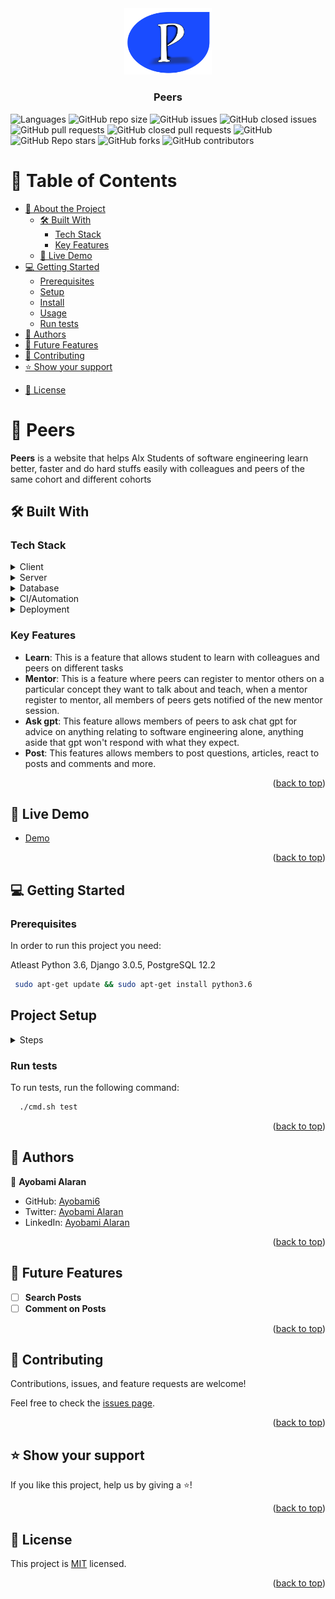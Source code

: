 <div align="center">
  <!-- You are encouraged to replace this logo with your own! Otherwise you can also remove it. -->
  <img src="static/assets/new-peers.png" alt="logo" width="140"  height="auto" />
  <br/>

  <h3><b>Peers</b></h3>

</div>

![Languages](https://img.shields.io/github/languages/top/Ayobami6/Peersonline)
![GitHub repo size](https://img.shields.io/github/repo-size/Ayobami6/Peersonline)
![GitHub issues](https://img.shields.io/github/issues/Ayobami6/Peersonline)
![GitHub closed issues](https://img.shields.io/github/issues-closed/Ayobami6/Peersonline)
![GitHub pull requests](https://img.shields.io/github/issues-pr/Ayobami6/Peersonline)
![GitHub closed pull requests](https://img.shields.io/github/issues-pr-closed-raw/Ayobami6/Peersonline)
![GitHub](https://img.shields.io/github/license/Ayobami6/Peersonline)
![GitHub Repo stars](https://img.shields.io/github/stars/Ayobami6/Peersonline?style=social)
![GitHub forks](https://img.shields.io/github/forks/Ayobami6/Peersonline?style=social)
![GitHub contributors](https://img.shields.io/github/contributors/Ayobami6/Peersonline)
<a name="readme-top"></a>

<!-- TABLE OF CONTENTS -->

# 📗 Table of Contents

- [📖 About the Project](#about-project)
  - [🛠 Built With](#built-with)
    - [Tech Stack](#tech-stack)
    - [Key Features](#key-features)
  - [🚀 Live Demo](#live-demo)
- [💻 Getting Started](#getting-started)
  - [Prerequisites](#prerequisites)
  - [Setup](#setup)
  - [Install](#install)
  - [Usage](#usage)
  - [Run tests](#run-tests)
  <!-- - [Deployment](#deployment) -->
- [👥 Authors](#authors)
- [🔭 Future Features](#future-features)
- [🤝 Contributing](#contributing)
- [⭐️ Show your support](#support)
<!-- - [🙏 Acknowledgements](#acknowledgements)
- [❓ FAQ (OPTIONAL)](#faq) -->
- [📝 License](#license)

<!-- PROJECT DESCRIPTION -->

# 📖 Peers <a name="about-project"></a>

**Peers** is a website that helps Alx Students of software engineering learn better, faster and do hard stuffs easily with colleagues and peers of the same cohort and different cohorts

## 🛠 Built With <a name="built-with"></a>

### Tech Stack <a name="tech-stack"></a>

<details>
  <summary>Client</summary>
  <ul>
    <li><a href="https://jquery.com/">Jquery</a></li>
  </ul>
</details>

<details>
  <summary>Server</summary>
  <ul>
    <li><a href="https://www.djangoproject.com/">Django</a></li>
  </ul>
</details>

<details>
<summary>Database</summary>
  <ul>
    <li><a href="https://www.postgresql.org/">PostgreSQL</a></li>
  </ul>
</details>
<details>
  <summary>CI/Automation</summary>
  <ul>
    <li><a href="https://docs.github.com/en/actions/">Github Actions</a></li>
  </ul>
</details>
<details>
  <summary>Deployment</summary>
  <ul>
    <li><a href="https://www.nginx.com/">Nginx</a></li>
  </ul>
</details>

<!-- Features -->

### Key Features <a name="key-features"></a>

- **Learn**: This is a feature that allows student to learn with colleagues and peers on different tasks
- **Mentor**: This is a feature where peers can register to mentor others on a particular concept they want to talk about and teach, when a mentor register to mentor, all members of peers gets notified of the new mentor session.
- **Ask gpt**: This feature allows members of peers to ask chat gpt for advice on anything relating to software engineering alone, anything aside that gpt won't respond with what they expect.
- **Post**: This features allows members to post questions, articles, react to posts and comments
  and more.

<p align="right">(<a href="#readme-top">back to top</a>)</p>

<!-- LIVE DEMO -->

## 🚀 Live Demo <a name="live-demo"></a>

- [Demo](https://beta.peersonline.tech)

<p align="right">(<a href="#readme-top">back to top</a>)</p>

<!-- GETTING STARTED -->

## 💻 Getting Started <a name="getting-started"></a>

### Prerequisites

In order to run this project you need:

Atleast Python 3.6, Django 3.0.5, PostgreSQL 12.2

```sh
 sudo apt-get update && sudo apt-get install python3.6
```

## Project Setup

<details>
<summary>
Steps
</summary>

- Create a folder with name peers on your local machine

```bash
mkdir peers
cd peers
git clone <url> .
```

- Create virtual environment for linux and MacOX

```bash
python3 -m venv venv
```

- Activate venv

```bash
. venv/bin/activate
```

for Windows

```bash
> mkdir peers
> cd peers
> py -3 -m venv venv
```

Activate for Windows

```bash
venv\Scripts\activate
```

- Install all project dependecies

```sh
pip install -r requirements.txt
```

Change database settings in settings.py to your database settings

- Run migrations

```sh
./cmd.sh m
```

- Run Server

```sh
./cmd.sh run
```

Then open the generated port and host with your web browser with localhost/

Like this

```
http://127.0.0.1:8000/
```

If you encouter an issue setting up
create an Issue [here](https://github.com/Ayobami6/Peersonline/issues)

**Preview**
![Login](static/assets/login.png)
![Home](static/assets/home.png)

</details>

### Run tests

To run tests, run the following command:

```sh
  ./cmd.sh test
```

<!--
### Deployment

You can deploy this project using: -->

<!--
Example:

```sh

```
 -->

<p align="right">(<a href="#readme-top">back to top</a>)</p>

<!-- AUTHORS -->

## 👥 Authors <a name="authors"></a>

👤 **Ayobami Alaran**

- GitHub: [Ayobami6](https://github.com/Ayobami6)
- Twitter: [Ayobami Alaran](https://twitter.com/ayobamialaran)
- LinkedIn: [Ayobami Alaran](https://linkedin.com/in/ayobami-alaran)

<p align="right">(<a href="#readme-top">back to top</a>)</p>

<!-- FUTURE FEATURES -->

## 🔭 Future Features <a name="future-features"></a>

- [ ] **Search Posts**
- [ ] **Comment on Posts**

<p align="right">(<a href="#readme-top">back to top</a>)</p>

<!-- CONTRIBUTING -->

## 🤝 Contributing <a name="contributing"></a>

Contributions, issues, and feature requests are welcome!

Feel free to check the [issues page](https://github.com/Ayobami6/Peersonline/issues/).

<p align="right">(<a href="#readme-top">back to top</a>)</p>

<!-- SUPPORT -->

## ⭐️ Show your support <a name="support"></a>

If you like this project, help us by giving a ⭐️!

<p align="right">(<a href="#readme-top">back to top</a>)</p>

<!-- ACKNOWLEDGEMENTS -->

<!-- ## 🙏 Acknowledgments <a name="acknowledgements"></a>

> Give credit to everyone who inspired your codebase.

I would like to thank...

<p align="right">(<a href="#readme-top">back to top</a>)</p> -->

<!-- FAQ (optional) -->

<!-- ## ❓ FAQ (OPTIONAL) <a name="faq"></a>

> Add at least 2 questions new developers would ask when they decide to use your project.

- **[Question_1]**

  - [Answer_1]

- **[Question_2]**

  - [Answer_2]

<p align="right">(<a href="#readme-top">back to top</a>)</p> -->

<!-- LICENSE -->

## 📝 License <a name="license"></a>

This project is [MIT](./LICENSE) licensed.

<p align="right">(<a href="#readme-top">back to top</a>)</p>
